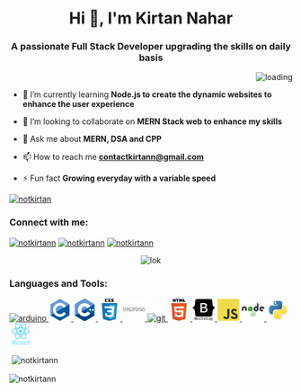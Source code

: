 <h1 align="center">Hi 👋, I'm Kirtan Nahar</h1>
<h3 align="center">A passionate Full Stack Developer upgrading the skills on daily basis</h3>

<p align="right"> <img src="https://komarev.com/ghpvc/?username=notkirtann&label=Profile%20views&color=0e75b6&style=flat" alt="loading" /> </p>


- 🌱 I’m currently learning **Node.js to create the dynamic websites to enhance the user experience**

- 👯 I’m looking to collaborate on **MERN Stack web to enhance my skills**

- 💬 Ask me about **MERN, DSA and CPP**

- 📫 How to reach me **contactkirtann@gmail.com**

- ⚡ Fun fact **Growing everyday with a variable speed**
<p align="left"> <a href="https://twitter.com/notkirtann" target="blank"><img src="https://img.shields.io/twitter/follow/notkirtann?logo=twitter&style=for-the-badge" alt="notkirtan" /></a> </p>

<h3 align="left">Connect with me:</h3>
<p align="left">
<a href="https://linkedin.com/in/notkirtann" target="blank"><img align="center" src="https://raw.githubusercontent.com/rahuldkjain/github-profile-readme-generator/master/src/images/icons/Social/linked-in-alt.svg" alt="notkirtann" height="30" width="40" /></a>
<a href="https://www.leetcode.com/notkirtann" target="blank"><img align="center" src="https://raw.githubusercontent.com/rahuldkjain/github-profile-readme-generator/master/src/images/icons/Social/leet-code.svg" alt="notkirtann" height="30" width="40" /></a>
<a href="https://instagram.com/notkirtann" target="blank"><img align="center" src="https://raw.githubusercontent.com/rahuldkjain/github-profile-readme-generator/master/src/images/icons/Social/instagram.svg" alt="notkirtann" height="30" width="40" /></a>
<!-- <a href="https://auth.geeksforgeeks.org/user/notkirtann" target="blank"><img align="center" src="https://raw.githubusercontent.com/rahuldkjain/github-profile-readme-generator/master/src/images/icons/Social/geeks-for-geeks.svg" alt="notkirtann" height="30" width="40" /></a> -->
</p>
<p align="center" width="3 !important"> <img src="https://img.freepik.com/free-photo/rear-view-programmer-working-all-night-long_1098-18697.jpg?w=1480&t=st=1707156539~exp=1707157139~hmac=fb6b2eac69e341d050b01ba2591cbdcf4f230fae47cca6e0bc1484ac7281c182" alt="lok" /> </p>
<h3 align="left">Languages and Tools:</h3>
<p align="left"> <a href="https://www.arduino.cc/" target="_blank" rel="noreferrer"> <img src="https://cdn.worldvectorlogo.com/logos/arduino-1.svg" alt="arduino" width="40" height="40"/> </a> 
    <a href="https://www.cprogramming.com/" target="_blank" rel="noreferrer"> <img src="https://raw.githubusercontent.com/devicons/devicon/master/icons/c/c-original.svg" alt="c" width="40" height="40"/> </a> 
    <a href="https://www.w3schools.com/cpp/" target="_blank" rel="noreferrer"> <img src="https://raw.githubusercontent.com/devicons/devicon/master/icons/cplusplus/cplusplus-original.svg" alt="cplusplus" width="40" height="40"/> </a> 
    <a href="https://www.w3schools.com/css/" target="_blank" rel="noreferrer"> <img src="https://raw.githubusercontent.com/devicons/devicon/master/icons/css3/css3-original-wordmark.svg" alt="css3" width="40" height="40"/> </a> 
    <a href="https://expressjs.com" target="_blank" rel="noreferrer"> <img src="https://raw.githubusercontent.com/devicons/devicon/master/icons/express/express-original-wordmark.svg" alt="express" width="40" height="40"/> </a> 
    <!-- <a href="https://firebase.google.com/" target="_blank" rel="noreferrer"> <img src="https://www.vectorlogo.zone/logos/firebase/firebase-icon.svg" alt="firebase" width="40" height="40"/> </a>  -->
    <a href="https://git-scm.com/" target="_blank" rel="noreferrer"> <img src="https://www.vectorlogo.zone/logos/git-scm/git-scm-icon.svg" alt="git" width="40" height="40"/> </a> 
    <a href="https://www.w3.org/html/" target="_blank" rel="noreferrer"> <img src="https://raw.githubusercontent.com/devicons/devicon/master/icons/html5/html5-original-wordmark.svg" alt="html5" width="40" height="40"/> </a> 
<a href="https://getbootstrap.com" target="_blank" rel="noreferrer"> <img src="https://raw.githubusercontent.com/devicons/devicon/master/icons/bootstrap/bootstrap-plain-wordmark.svg" alt="bootstrap" width="40" height="40"/>
<!-- <a href="https://ionicframework.com" target="_blank" rel="noreferrer"> <img src="https://upload.wikimedia.org/wikipedia/commons/d/d1/Ionic_Logo.svg" alt="ionic" width="40" height="40"/> </a> -->
<!-- <a href="https://www.java.com" target="_blank" rel="noreferrer"> <img src="https://raw.githubusercontent.com/devicons/devicon/master/icons/java/java-original.svg" alt="java" width="40" height="40"/> </a>  -->
<a href="https://developer.mozilla.org/en-US/docs/Web/JavaScript" target="_blank" rel="noreferrer"> <img src="https://raw.githubusercontent.com/devicons/devicon/master/icons/javascript/javascript-original.svg" alt="javascript" width="40" height="40"/>
 <!-- </a> <a href="https://materializecss.com/" target="_blank" rel="noreferrer"> <img src="https://raw.githubusercontent.com/prplx/svg-logos/5585531d45d294869c4eaab4d7cf2e9c167710a9/svg/materialize.svg" alt="materialize" width="40" height="40"/> </a> -->
 <!-- <a href="https://www.mongodb.com/" target="_blank" rel="noreferrer"> <img src="https://raw.githubusercontent.com/devicons/devicon/master/icons/mongodb/mongodb-original-wordmark.svg" alt="mongodb" width="40" height="40"/> </a> -->
 <!-- <a href="https://www.mysql.com/" target="_blank" rel="noreferrer"> <img src="https://raw.githubusercontent.com/devicons/devicon/master/icons/mysql/mysql-original-wordmark.svg" alt="mysql" width="40" height="40"/> </a> -->
 <a href="https://nodejs.org" target="_blank" rel="noreferrer"> <img src="https://raw.githubusercontent.com/devicons/devicon/master/icons/nodejs/nodejs-original-wordmark.svg" alt="nodejs" width="40" height="40"/> </a>
 <a href="https://www.python.org" target="_blank" rel="noreferrer"> <img src="https://raw.githubusercontent.com/devicons/devicon/master/icons/python/python-original.svg" alt="python" width="40" height="40"/> </a> 
<a href="https://reactjs.org/" target="_blank" rel="noreferrer"> <img src="https://raw.githubusercontent.com/devicons/devicon/master/icons/react/react-original-wordmark.svg" alt="react" width="40" height="40"/> </a> 
<!-- <a href="https://redux.js.org" target="_blank" rel="noreferrer"> <img src="https://raw.githubusercontent.com/devicons/devicon/master/icons/redux/redux-original.svg" alt="redux" width="40" height="40"/> </a> </p> -->

<!-- <p><img align="left" src="https://github-readme-stats.vercel.app/api/top-langs?username=notkirtann&show_icons=true&locale=en&layout=compact" alt="notkirtan" /></p> -->

<p>&nbsp;<img align="center" src="https://github-readme-stats.vercel.app/api?username=notkirtann&show_icons=true&locale=en" alt="notkirtann" /></p>

<p><img align="center" src="https://github-readme-streak-stats.herokuapp.com/?user=notkirtann&" alt="notkirtann" /></p> 

